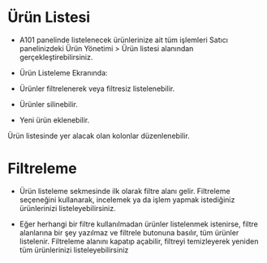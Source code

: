 # Ürün Listesi

* A101 panelinde listelenecek ürünlerinize ait tüm işlemleri Satıcı panelinizdeki Ürün Yönetimi > Ürün listesi alanından gerçekleştirebilirsiniz.

* Ürün Listeleme Ekranında: 
* Ürünler filtrelenerek veya filtresiz listelenebilir. 
* Ürünler silinebilir. 
* Yeni ürün eklenebilir. 

Ürün listesinde yer alacak olan kolonlar düzenlenebilir. 

# Filtreleme

* Ürün listeleme sekmesinde ilk olarak filtre alanı gelir. Filtreleme seçeneğini kullanarak, incelemek ya da işlem yapmak istediğiniz ürünlerinizi listeleyebilirsiniz. 

* Eğer herhangi bir filtre kullanılmadan ürünler listelenmek istenirse, filtre alanlarına bir şey yazılmaz ve filtrele butonuna basılır, tüm ürünler listelenir. Filtreleme alanını kapatıp açabilir, filtreyi temizleyerek yeniden tüm ürünlerinizi listeleyebilirsiniz

















